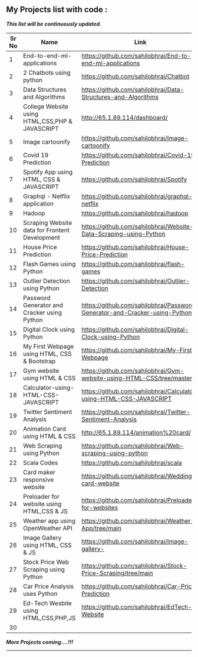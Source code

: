 ## My Projects list with code : 

***This list will be continuously updated.***

| Sr No | Name                                                         | Link                                |
| ----- | ------------------------------------------------------------ | ----------------------------------- |
| 1     | End-to-end-ml-applications                                   | https://github.com/sahilobhrai/End-to-end-ml-applications          |
| 2     | 2 Chatbots using python                                      | https://github.com/sahilobhrai/Chatbot                               |
| 3     | Data Structures and Algorithms                               | https://github.com/sahilobhrai/Data-Structures-and-Algorithms             |
| 4     | College Website using HTML,CSS,PHP & JAVASCRIPT              | http://65.1.89.114/dashboard/ |
| 5     | Image cartoonify                                             | https://github.com/sahilobhrai/Image-cartoonify             |
| 6     | Covid 19 Prediction                                          | https://github.com/sahilobhrai/Covid-19-Prediction         |
| 7     | Spotify App using HTML, CSS & JAVASCRIPT                     | https://github.com/sahilobhrai/Spotify           |
| 8     | Graphql - Netflix application                                | https://github.com/sahilobhrai/graphql-netflix |
| 9     | Hadoop                                                       | https://github.com/sahilobhrai/hadoop              |
| 10    | Scraping Website data for Frontent Development               | https://github.com/sahilobhrai/Website-Data-Scraping-using-Python |
| 11    | House Price Prediction                                       | https://github.com/sahilobhrai/House-Price-Prediction             |
| 12    | Flash Games using Python                                     | https://github.com/sahilobhrai/flash-games             |
| 13    | Outlier Detection using Python                               | https://github.com/sahilobhrai/Outlier-Detection            |
| 14    | Password Generator and Cracker using Python                  | https://github.com/sahilobhrai/Password-Generator-and-Cracker-using-Python            |
| 15    | Digital Clock using Python                                   | https://github.com/sahilobhrai/Digital-Clock-using-Python            |
| 16    | My First Webpage using HTML, CSS & Bootstrap                 | https://github.com/sahilobhrai/My-First-Webpage |
| 17    | Gym website using HTML & CSS                                 | https://github.com/sahilobhrai/Gym-website-using-HTML-CSS/tree/master|
| 18    | Calculator-using-HTML-CSS-JAVASCRIPT                         | https://github.com/sahilobhrai/Calculator-using-HTML-CSS-JAVASCRIPT |
| 19    | Twitter Sentiment Analysis                                   | https://github.com/sahilobhrai/Twitter-Sentiment-Analysis            |
| 20    | Animation Card using HTML & CSS                              | http://65.1.89.114/animation%20card/|
| 21    | Web Scraping using Python                                    | https://github.com/sahilobhrai/Web-scraping-using-python|
| 22    | Scala Codes                                                  | https://github.com/sahilobhrai/scala          |
| 23    | Card maker responsive website                                | https://github.com/sahilobhrai/Wedding-card-website|
| 24    | Preloader for website using HTML,CSS & JS                    | https://github.com/sahilobhrai/Preloader-for-websites|
| 25    | Weather app using OpenWeather API                            | https://github.com/sahilobhrai/Weather-App/tree/main|
| 26    |  Image Gallery using HTML, CSS & JS                          | https://github.com/sahilobhrai/Image-gallery-   |
| 27    | Stock Price Web Scraping using Python                        | https://github.com/sahilobhrai/Stock-Price-Scraping/tree/main   |
| 28    | Car Price Analysis uses Python                               | https://github.com/sahilobhrai/Car-Price-Prediction|
| 29    | Ed-Tech Wesbite using HTML,CSS,PHP,JS                        | https://github.com/sahilobhrai/EdTech-Website|
| 30    |                                                              | |


***More Projects coming....!!!***

---

